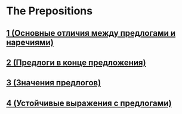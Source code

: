 # The Prepositions

## [1 (Основные отличия между предлогами и наречиями)]()
## [2 (Предлоги в конце предложения)]()
## [3 (Значения предлогов)]()
## [4 (Устойчивые выражения с предлогами)]()
